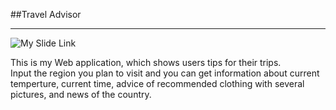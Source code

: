 ##Travel Advisor  
- - -
![My Slide Link](https://1drv.ms/p/s!AjjtsYwc3xYxk3Ao3x7To2sgn86D)  

This is my Web application, which shows users tips for their trips.  
Input the region you plan to visit and you can get information about current temperture, current time, advice of recommended clothing with several pictures, and news of the country.

